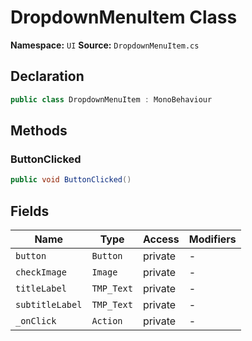 # DropdownMenuItem Class

**Namespace:** `UI`
**Source:** `DropdownMenuItem.cs`

## Declaration

```csharp
public class DropdownMenuItem : MonoBehaviour
```

## Methods

### ButtonClicked

```csharp
public void ButtonClicked()
```

## Fields

| Name | Type | Access | Modifiers |
|------|------|--------|-----------|
| `button` | `Button` | private | - |
| `checkImage` | `Image` | private | - |
| `titleLabel` | `TMP_Text` | private | - |
| `subtitleLabel` | `TMP_Text` | private | - |
| `_onClick` | `Action` | private | - |

